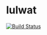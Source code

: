 # lulwat

[![Build Status](https://travis-ci.org/slugbyte/travis-demo.svg?branch=master)](https://travis-ci.org/slugbyte/travis-demo)
